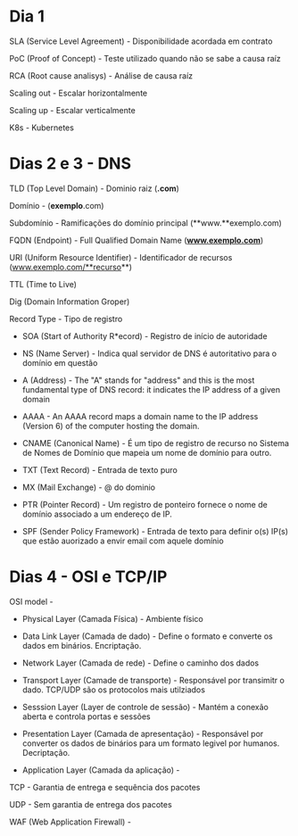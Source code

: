 # Dia 1

SLA (Service Level Agreement) - Disponibilidade acordada em contrato

PoC (Proof of Concept) - Teste utilizado quando não se sabe a causa raíz

RCA (Root cause analisys) - Análise de causa raíz

Scaling out - Escalar horizontalmente

Scaling up - Escalar verticalmente

K8s - Kubernetes

# Dias 2 e 3 - DNS

TLD (Top Level Domain) - Dominio raiz (**.com**)

Domínio - (**exemplo**.com)

Subdomínio - Ramificações do domínio principal (**www.**exemplo.com)

FQDN (Endpoint) - Full Qualified Domain Name (**www.exemplo.com**)

URI (Uniform Resource Identifier) - Identificador de recursos (www.exemplo.com/**recurso**)

TTL (Time to Live) 

Dig (Domain Information Groper)

Record Type - Tipo de registro

* SOA (Start of Authority R*ecord) - Registro de início de autoridade

* NS (Name Server) - Indica qual servidor de DNS é autoritativo para o domínio em questão 

* A (Address) - The "A" stands for "address" and this is the most fundamental type of DNS record: it indicates the IP address of a given domain

* AAAA - An AAAA record maps a domain name to the IP address (Version 6) of the computer hosting the domain.

* CNAME (Canonical Name) - É um tipo de registro de recurso no Sistema de Nomes de Domínio que mapeia um nome de domínio para outro.

* TXT (Text Record) - Entrada de texto puro

* MX (Mail Exchange) - @ do dominio 

* PTR (Pointer Record) - Um registro de ponteiro fornece o nome de domínio associado a um endereço de IP.

* SPF (Sender Policy Framework) - Entrada de texto para definir o(s) IP(s) que estão auorizado a envir email com aquele domínio

# Dias 4 - OSI e TCP/IP

OSI model - 

* Physical Layer (Camada Física) - Ambiente físico 

* Data Link Layer (Camada de dado) - Define o formato e converte  os dados em binários. Encriptação.

* Network Layer (Camada de rede) - Define o caminho dos dados

* Transport Layer (Camade de transporte) - Responsável por transimitr o dado. TCP/UDP são os protocolos mais utilziados

* Sesssion Layer (Layer de controle de sessão) - Mantém a conexão aberta e controla portas e sessões

* Presentation Layer (Camada de apresentação) - Responsável por converter os dados de binários para um formato legivel por humanos. Decriptação.

* Application Layer (Camada da aplicação) - 

TCP - Garantia de entrega e sequência dos pacotes

UDP - Sem garantia de entrega dos pacotes

WAF (Web Application Firewall) - 
